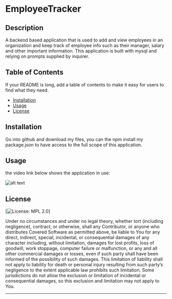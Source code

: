 # EmployeeTracker

## Description

A backend based application that is used to add and view employees in an organization and keep track of employee info such as their manager, salary and other important information. This application is built with mysql and relying on prompts supplied by inquirer.

## Table of Contents

If your README is long, add a table of contents to make it easy for users to find what they need.

- [Installation](#installation)
- [Usage](#usage)
- [License](#license)

## Installation

Go into github and download my files, you can the npm install my package.json to have access to the full scope of this application.

## Usage

the video link below shows the application in use:

![alt text](assets/images/screenshot.png)

## License

[![License: MPL 2.0](https://img.shields.io/badge/License-MPL_2.0-brightgreen.svg)]

Under no circumstances and under no legal theory, whether tort (including negligence), contract, or otherwise, shall any Contributor, or anyone who distributes Covered Software as permitted above, be liable to You for any direct, indirect, special, incidental, or consequential damages of any character including, without limitation, damages for lost profits, loss of goodwill, work stoppage, computer failure or malfunction, or any and all other commercial damages or losses, even if such party shall have been informed of the possibility of such damages. This limitation of liability shall not apply to liability for death or personal injury resulting from such party’s negligence to the extent applicable law prohibits such limitation. Some jurisdictions do not allow the exclusion or limitation of incidental or consequential damages, so this exclusion and limitation may not apply to You.

---
